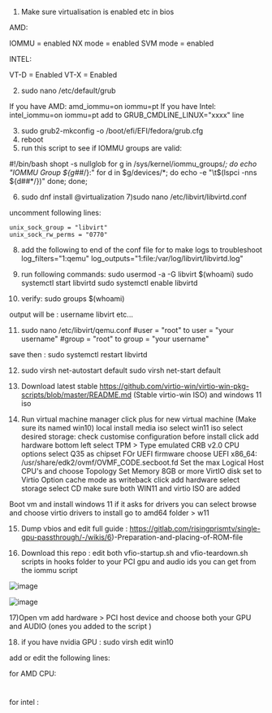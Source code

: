 1) Make sure virtualisation is enabled etc in bios 

AMD:

IOMMU = enabled
NX mode = enabled
SVM mode = enabled

INTEL:

VT-D = Enabled VT-X = Enabled

2) sudo nano /etc/default/grub 

If you have AMD:  amd_iommu=on iommu=pt 
If you have Intel: intel_iommu=on iommu=pt 
add to GRUB_CMDLINE_LINUX="xxxx" line

3) sudo grub2-mkconfig -o /boot/efi/EFI/fedora/grub.cfg   
4) reboot 
5) run this script to see if IOMMU groups are valid:

#!/bin/bash
shopt -s nullglob
for g in /sys/kernel/iommu_groups/*; do
    echo "IOMMU Group ${g##*/}:"
    for d in $g/devices/*; do
        echo -e "\t$(lspci -nns ${d##*/})"
    done;
done;

6) sudo dnf install @virtualization
7)sudo nano /etc/libvirt/libvirtd.conf  

uncomment following lines: 

    unix_sock_group = "libvirt"
    unix_sock_rw_perms = "0770"
    
8) add the following to end of the conf file for to make logs to troubleshoot
log_filters="1:qemu"
log_outputs="1:file:/var/log/libvirt/libvirtd.log"

9) run following commands:
sudo usermod -a -G libvirt $(whoami)
sudo systemctl start libvirtd
sudo systemctl enable libvirtd

10) verify:
sudo groups $(whoami)  

output will be : username libvirt etc...


11) sudo nano /etc/libvirt/qemu.conf
#user = "root" to user = "your username"
#group = "root" to group = "your username"

save then : sudo systemctl restart libvirtd

12) sudo virsh net-autostart default
    sudo virsh net-start default

13) Download latest stable https://github.com/virtio-win/virtio-win-pkg-scripts/blob/master/README.md (Stable virtio-win ISO)
and windows 11 iso 

14) Run virtual machine manager 
click plus for new virtual machine (Make sure its named win10)
local install media iso 
select win11 iso 
select desired storage:
check customise configuration before install
click add hardware bottom left 
select TPM > Type emulated CRB v2.0
CPU options select Q35 as chipset FOr UEFI firmware choose 
UEFI x86_64: /usr/share/edk2/ovmf/OVMF_CODE.secboot.fd
Set the max Logical Host CPU's and choose Topology
Set Memory 8GB or more
VirtIO disk set to Virtio
Option cache mode as writeback
click add hardware select storage select CD
make sure both WIN11 and virtio ISO are added 

Boot vm and install windows 11 if it asks for drivers you can select browse and choose virtio drivers to install 
go to amd64 folder > w11 


15) Dump vbios and edit full guide :
https://gitlab.com/risingprismtv/single-gpu-passthrough/-/wikis/6)-Preparation-and-placing-of-ROM-file

16) Download this repo :
edit both vfio-startup.sh and vfio-teardown.sh scripts in hooks folder to your PCI gpu and audio ids you can get from the iommu script

![image](https://user-images.githubusercontent.com/9220880/192648015-46d3eb8b-a383-4d13-8c13-1a57059fb858.png)


![image](https://user-images.githubusercontent.com/9220880/192647882-9a16002d-50b7-47c4-bc74-199964addadf.png)



17)Open vm add hardware > PCI host device and choose both your GPU and AUDIO (ones you added to the script )

18) if you have nvidia GPU :
sudo virsh edit win10


add or edit the following lines:

  </os>
  <features>
    <acpi/>
    <apic/>
    <hyperv>
      <relaxed state='on'/>
      <vapic state='on'/>
      <spinlocks state='on' retries='8191'/>
      <vendor_id state='on' value='123456789123'/>
    </hyperv>
    <kvm>
      <hidden state='on'/>
    </kvm>
    <vmport state='off'/>
    <ioapic driver='kvm'/>


for AMD CPU:

# </features>
  <cpu mode='host-passthrough' check='none'>
    <topology sockets='1' cores='6' threads='2'/>
    <feature policy='require' name='topoext'/>
  </cpu>

for intel :
</features>
  <cpu mode='host-passthrough' check='none'>
    <topology sockets='1' cores='6' threads='2'/>
    <feature policy='disable' name='smep'/>
  </cpu>
#
